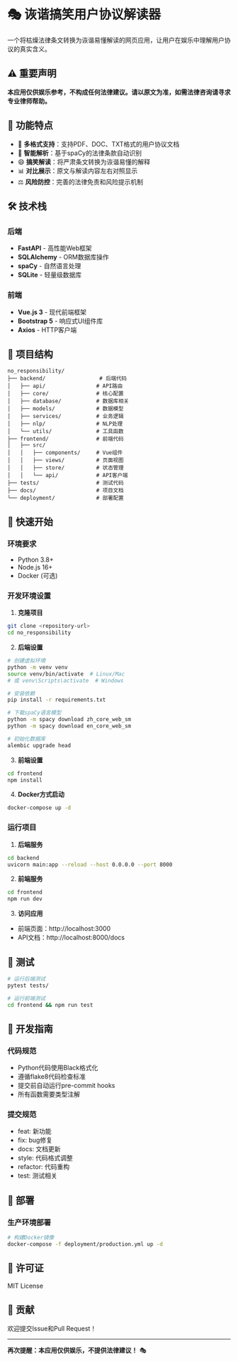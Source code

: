 # 🎭 诙谐搞笑用户协议解读器

一个将枯燥法律条文转换为诙谐易懂解读的网页应用，让用户在娱乐中理解用户协议的真实含义。

## ⚠️ 重要声明

**本应用仅供娱乐参考，不构成任何法律建议。请以原文为准，如需法律咨询请寻求专业律师帮助。**

## 🚀 功能特点

- 📄 **多格式支持**：支持PDF、DOC、TXT格式的用户协议文档
- 🤖 **智能解析**：基于spaCy的法律条款自动识别
- 😄 **搞笑解读**：将严肃条文转换为诙谐易懂的解释
- 📊 **对比展示**：原文与解读内容左右对照显示
- ⚖️ **风险防控**：完善的法律免责和风险提示机制

## 🛠️ 技术栈

### 后端
- **FastAPI** - 高性能Web框架
- **SQLAlchemy** - ORM数据库操作
- **spaCy** - 自然语言处理
- **SQLite** - 轻量级数据库

### 前端
- **Vue.js 3** - 现代前端框架
- **Bootstrap 5** - 响应式UI组件库
- **Axios** - HTTP客户端

## 📁 项目结构

```
no_responsibility/
├── backend/                 # 后端代码
│   ├── api/                # API路由
│   ├── core/               # 核心配置
│   ├── database/           # 数据库相关
│   ├── models/             # 数据模型
│   ├── services/           # 业务逻辑
│   ├── nlp/                # NLP处理
│   └── utils/              # 工具函数
├── frontend/               # 前端代码
│   ├── src/
│   │   ├── components/     # Vue组件
│   │   ├── views/          # 页面视图
│   │   ├── store/          # 状态管理
│   │   └── api/            # API客户端
├── tests/                  # 测试代码
├── docs/                   # 项目文档
└── deployment/             # 部署配置

```

## 🚀 快速开始

### 环境要求

- Python 3.8+
- Node.js 16+
- Docker (可选)

### 开发环境设置

1. **克隆项目**
```bash
git clone <repository-url>
cd no_responsibility
```

2. **后端设置**
```bash
# 创建虚拟环境
python -m venv venv
source venv/bin/activate  # Linux/Mac
# 或 venv\Scripts\activate  # Windows

# 安装依赖
pip install -r requirements.txt

# 下载spaCy语言模型
python -m spacy download zh_core_web_sm
python -m spacy download en_core_web_sm

# 初始化数据库
alembic upgrade head
```

3. **前端设置**
```bash
cd frontend
npm install
```

4. **Docker方式启动**
```bash
docker-compose up -d
```

### 运行项目

1. **后端服务**
```bash
cd backend
uvicorn main:app --reload --host 0.0.0.0 --port 8000
```

2. **前端服务**
```bash
cd frontend
npm run dev
```

3. **访问应用**
- 前端页面：http://localhost:3000
- API文档：http://localhost:8000/docs

## 🧪 测试

```bash
# 运行后端测试
pytest tests/

# 运行前端测试
cd frontend && npm run test
```

## 📝 开发指南

### 代码规范

- Python代码使用Black格式化
- 遵循flake8代码检查标准
- 提交前自动运行pre-commit hooks
- 所有函数需要类型注解

### 提交规范

- feat: 新功能
- fix: bug修复
- docs: 文档更新
- style: 代码格式调整
- refactor: 代码重构
- test: 测试相关

## 🚀 部署

### 生产环境部署

```bash
# 构建Docker镜像
docker-compose -f deployment/production.yml up -d
```

## 📄 许可证

MIT License

## 🤝 贡献

欢迎提交Issue和Pull Request！

---

**再次提醒：本应用仅供娱乐，不提供法律建议！** 🎭 